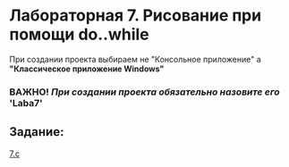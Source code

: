 # Лабораторная 7. Рисование при помощи do..while
При создании проекта выбираем не "Консольное приложение" а **"Классическое приложение Windows"**
### **ВАЖНО!** *При создании проекта обязательно назовите его* **'Laba7'**

## Задание:
[7.c](./7.c)